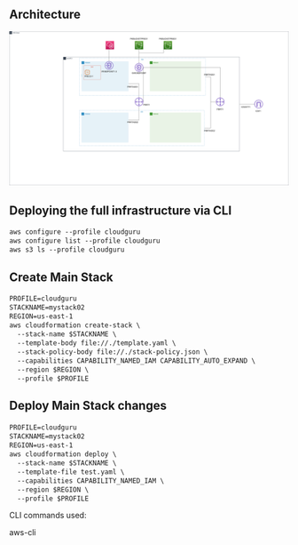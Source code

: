 ## Architecture
![image](data_analytics_1.png)

## Deploying the full infrastructure via CLI 
```shell
aws configure --profile cloudguru
aws configure list --profile cloudguru
aws s3 ls --profile cloudguru
```

## Create Main Stack
```shell
PROFILE=cloudguru
STACKNAME=mystack02
REGION=us-east-1
aws cloudformation create-stack \
  --stack-name $STACKNAME \
  --template-body file://./template.yaml \
  --stack-policy-body file://./stack-policy.json \
  --capabilities CAPABILITY_NAMED_IAM CAPABILITY_AUTO_EXPAND \
  --region $REGION \
  --profile $PROFILE
```

## Deploy Main Stack changes
```shell
PROFILE=cloudguru
STACKNAME=mystack02
REGION=us-east-1
aws cloudformation deploy \
  --stack-name $STACKNAME \
  --template-file test.yaml \
  --capabilities CAPABILITY_NAMED_IAM \
  --region $REGION \
  --profile $PROFILE
```

CLI commands used:

aws-cli

